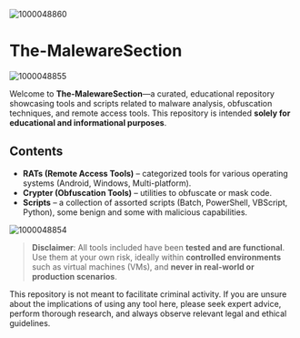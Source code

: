 ![1000048860](https://github.com/user-attachments/assets/5858ac74-5665-45b5-a9b7-e1aff5ea2e3d)

# The-MalewareSection

![1000048855](https://github.com/user-attachments/assets/c8ce4e5c-c8e6-43ef-b9fc-53bd719ca08c)


Welcome to **The-MalewareSection**—a curated, educational repository showcasing tools and scripts related to malware analysis, obfuscation techniques, and remote access tools. This repository is intended **solely for educational and informational purposes**.

## Contents

- **RATs (Remote Access Tools)** – categorized tools for various operating systems (Android, Windows, Multi-platform).
- **Crypter (Obfuscation Tools)** – utilities to obfuscate or mask code.
- **Scripts** – a collection of assorted scripts (Batch, PowerShell, VBScript, Python), some benign and some with malicious capabilities.

![1000048854](https://github.com/user-attachments/assets/fdcf2dc7-4696-40fe-97a4-59040bd5b6cb)


> **Disclaimer**: All tools included have been **tested and are functional**. Use them at your own risk, ideally within **controlled environments** such as virtual machines (VMs), and **never in real-world or production scenarios**.

This repository is not meant to facilitate criminal activity. If you are unsure about the implications of using any tool here, please seek expert advice, perform thorough research, and always observe relevant legal and ethical guidelines.
